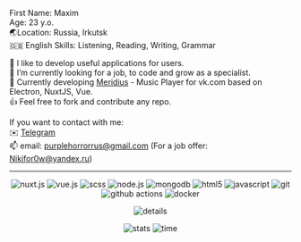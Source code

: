 First Name: Maxim<br/>
Age: 23 y.o.<br/>
🌏Location: Russia, Irkutsk<br/>
🇬🇧 English Skills: Listening, Reading, Writing, Grammar

💞️ I like to develop useful applications for users.<br/>
🌱 I’m currently looking for a job, to code and grow as a specialist.<br/>
🎵 Currently developing [Meridius](https://github.com/PurpleHorrorRus/Meridius) - Music Player for vk.com based on Electron, NuxtJS, Vue.<br/>
👍 Feel free to fork and contribute any repo.<br/>

If you want to contact with me:<br/>
✉️ [Telegram](https://t.me/InfiniteHorror)<br/>
📫 email: purplehorrorrus@gmail.com (For a job offer: Nikifor0w@yandex.ru)

---

<p align="center">
  <img alt="nuxt.js" src="https://img.shields.io/badge/nuxtjs-00DC82.svg?&style=for-the-badge&logo=nuxt.js&logoColor=FFFFFF">
  <img alt="vue.js" src="https://img.shields.io/badge/vuejs-4FC08D.svg?&style=for-the-badge&logo=vue.js&logoColor=FFFFFF">
  <img alt="scss" src="https://img.shields.io/badge/scss-CC6699.svg?&style=for-the-badge&logo=sass&logoColor=FFFFFF">
  <img alt="node.js" src="https://img.shields.io/badge/nodejs-339933.svg?&style=for-the-badge&logo=node.js&logoColor=FFFFFF">
  <img alt="mongodb" src="https://img.shields.io/badge/mondodb-47A248.svg?&style=for-the-badge&logo=mongodb&logoColor=FFFFFF">
  <img alt="html5" src="https://img.shields.io/badge/html5-E34F26.svg?&style=for-the-badge&logo=html5&logoColor=FFFFFF">
  <img alt="javascript" src="https://img.shields.io/badge/javascript-F7DF1E.svg?&style=for-the-badge&logo=javascript&logoColor=000000">
  <img alt="git" src="https://img.shields.io/badge/git-F05032.svg?&style=for-the-badge&logo=git&logoColor=FFFFFF">
  <img alt="github actions" src="https://img.shields.io/badge/-Github_Actions-E10098?style=for-the-badge&logo=github-actions&logoColor=FFFFFF" />
  <img alt="docker" src="https://img.shields.io/badge/docker-2496ED.svg?&style=for-the-badge&logo=docker&logoColor=FFFFFF">
</p>

<div align="center">
  
![details](https://github-profile-summary-cards.vercel.app/api/cards/profile-details?username=PurpleHorrorRus&theme=github_dark)

![stats](https://github-profile-summary-cards.vercel.app/api/cards/stats?username=PurpleHorrorRus&theme=github_dark)
![time](https://github-profile-summary-cards.vercel.app/api/cards/productive-time?username=PurpleHorrorRus&theme=github_dark)

</div>
